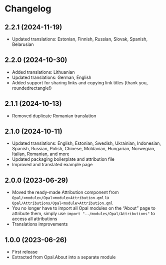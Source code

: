 <!--
SPDX-FileCopyrightText: 2023 Mirian Margiani
SPDX-License-Identifier: GFDL-1.3-or-later
-->

# Changelog

## 2.2.1 (2024-11-19)

- Updated translations: Estonian, Finnish, Russian, Slovak, Spanish, Belarusian

## 2.2.0 (2024-10-30)

- Added translations: Lithuanian
- Updated translations: German, English
- Added support for sharing links and copying link titles (thank you, roundedrectangle!)

## 2.1.1 (2024-10-13)

- Removed duplicate Romanian translation

## 2.1.0 (2024-10-11)

- Updated translations: English, Estonian, Swedish, Ukrainian, Indonesian, Spanish, Russian, Polish, Chinese, Moldavian, Hungarian, Norwegian, Italian, Romanian, and more
- Updated packaging boilerplate and attribution file
- Improved and translated example page

## 2.0.0 (2023-06-29)

- Moved the ready-made Attribution component from
  `Opal/<module>/Opal<module>Attribution.qml` to `Opal/Attributions/Opal<module>Attribution.qml`
- You no longer have to import all Opal modules on the “About” page to attribute them,
  simply use `import "../modules/Opal/Attributions"` to access all attributions
- Translations improvements

## 1.0.0 (2023-06-26)

- First release
- Extracted from Opal.About into a separate module
